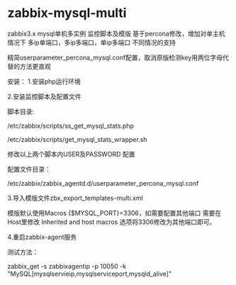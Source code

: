 # zabbix-mysql-multi
zabbix3.x mysql单机多实例 监控脚本及模版 基于percona修改，增加对单主机情况下 多ip单端口，多ip多端口，单ip多端口 不同情况的支持

精简userparameter_percona_mysql.conf配置，取消原版检测key用两位字母代替的方法更直观

安装：
1.安装php运行环境


2.安装监控脚本及配置文件

脚本目录:

/etc/zabbix/scripts/ss_get_mysql_stats.php

/etc/zabbix/scripts/get_mysql_stats_wrapper.sh

修改以上两个脚本内USER及PASSWORD 配置

配置文件目录：

/etc/zabbix/zabbix_agentd.d/userparameter_percona_mysql.conf

3.导入模版文件zbx_export_templates-multi.xml

模版默认使用Macros {$MYSQL_PORT}=3306，如需要配置其他端口 需要在Host里修改 Inherited and host macros 选项将3306修改为其他端口即可。

4.重启zabbix-agent服务

测试方法：

zabbix_get -s zabbixagentip -p 10050 -k "MySQL[mysqlservieip,mysqlserviceport,mysqld_alive]"

